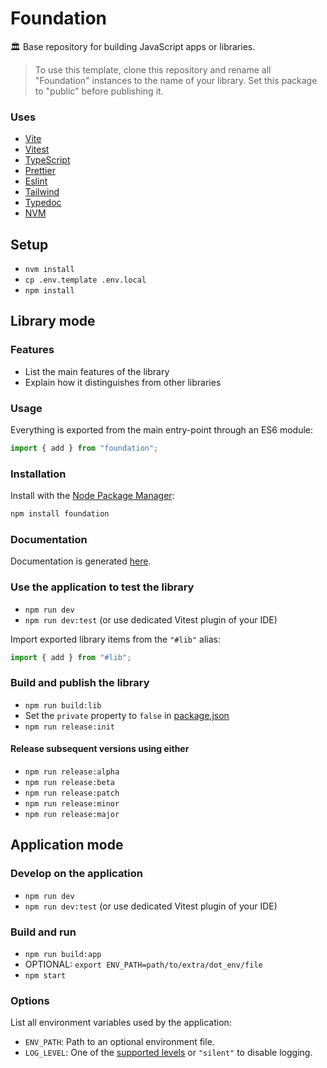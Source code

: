 # Foundation

🏛️ Base repository for building JavaScript apps or libraries.

<!-- Delete start -->

> To use this template, clone this repository and rename all "Foundation" instances to the name of your library.
> Set this package to "public" before publishing it.

### Uses

- [Vite](https://vitejs.dev)
- [Vitest](https://vitest.dev)
- [TypeScript](https://www.typescriptlang.org)
- [Prettier](https://prettier.io)
- [Eslint](https://eslint.org)
- [Tailwind](https://tailwindcss.com)
- [Typedoc](https://typedoc.org)
- [NVM](https://github.com/nvm-sh/nvm)

<!-- Delete end -->

## Setup

- `nvm install`
- `cp .env.template .env.local`
- `npm install`

## Library mode

### Features

- List the main features of the library
- Explain how it distinguishes from other libraries

### Usage

Everything is exported from the main entry-point through an ES6 module:

```js
import { add } from "foundation";
```

### Installation

Install with the [Node Package Manager](https://www.npmjs.com/package/foundation):

```bash
npm install foundation
```

### Documentation

Documentation is generated [here](doc/README.md).

### Use the application to test the library

- `npm run dev`
- `npm run dev:test` (or use dedicated Vitest plugin of your IDE)

Import exported library items from the `"#lib"` alias:

```ts
import { add } from "#lib";
```

### Build and publish the library

- `npm run build:lib`
- Set the `private` property to `false` in [package.json](./package.json)
- `npm run release:init`

#### Release subsequent versions using either

- `npm run release:alpha`
- `npm run release:beta`
- `npm run release:patch`
- `npm run release:minor`
- `npm run release:major`

## Application mode

### Develop on the application

- `npm run dev`
- `npm run dev:test` (or use dedicated Vitest plugin of your IDE)

### Build and run

- `npm run build:app`
- OPTIONAL: `export ENV_PATH=path/to/extra/dot_env/file`
- `npm start`

### Options

List all environment variables used by the application:

- `ENV_PATH`: Path to an optional environment file.
- `LOG_LEVEL`: One of the [supported levels](https://github.com/pinojs/pino/blob/main/docs/api.md#loggerlevels-object) or `"silent"` to disable logging.
